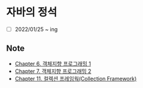 # 자바의 정석

- [ ] 2022/01/25 ~ ing

## Note

- [Chapter 6. 객체지향 프로그래밍 1](chapter6.md)
- [Chapter 7. 객체지향 프로그래밍 2](chapter7.md)
- [Chapter 11. 컬렉션 프레임웍(Collection Framework)](chapter11.md)